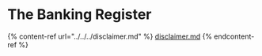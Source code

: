 # The Banking Register

{% content-ref url="../../../disclaimer.md" %}
[disclaimer.md](../../../disclaimer.md)
{% endcontent-ref %}
